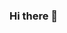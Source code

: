 ### Hi there 👋

<!--
**sornasarathi/sornasarathi** is a ✨ _special_ ✨ repository because its `README.md` (this file) appears on your GitHub profile.

Here are some ideas to get you started:

- 🔭 I’m currently studying Electronics and Communications Engineering
- 🌱 I’m currently practicing programming
- 👯 I’m looking to collaborate on 
- 🤔 I’m looking for help with 
- 💬 Ask me about 
- 📫 How to reach me: 2k22ece092@kiot.ac.in
- 😄 Pronouns: ...
- ⚡ Fun fact: ...
-->
